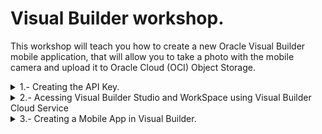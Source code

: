 # Visual Builder workshop.
This workshop will teach you how to create a new Oracle Visual Builder mobile application, that will allow you to take a photo with the mobile camera and upload it to Oracle Cloud (OCI) Object Storage.

<details>
  <summary>1.- Creating the API Key.</summary>

---
You will have to connecto the Visual Builder app to OCI Object Storage Bucket to Store the mobile photo or image files. You must create an API key OCI element to access to the OCI Services via API REST. Let's create the API Key.
  
---
  
## Creating the API Key
First Sign in [OCI web console](https://cloud.oracle.com) with your credentials 
> Note: this credentials will be provided to you in the workshop by the trainers, or you can use youw own credentials if you have a trial or paid tenancy.

Write your tenancy name and click **Next** Button.

![](./images/oci-signin-01.png)

Then click Continue leaving the Identity Providers as *oracleidentitycloudservice*

![](./images/oci-signin-02.png)

Next write you *User Name* and *Password* and click in **Connect** Button to access to OCI web console.

![](./images/oci-signin-03.png)

![](./images/oci-signin-04.png)

Then click in the **Profile icon** at the top right of the console to access to the user **Settings**.

![](./images/oci-apikey-01.png)

Scroll down and click **API Keys** in the *Resources menu*

![](./images/oci-apikey-02.png)

Next click **Add API Key** button to add a new API Key.

![](./images/oci-apikey-03.png)

Select **Generate API Key Pair**. 
> Note: you could use your own public and private keys in pem format, but in this workshop and for academical purposes we'll use the auto generathed keys.

![](./images/oci-apikey-04.png)

Next you must to download the *Private* and *Public* Keys to your laptop/desktop.

![](./images/oci-apikey-05.png)

After that, you might have two **.pem** files one mark as public.

![](./images/oci-apikey-06.png)

Then click in **Add** button.

![](./images/oci-apikey-07.png)

Next window is the summary or **Configuration File Preview**. Click in the **copy** link to copy your OCI API credentials to a text file in you local computer as you will need them in future steps in the workshop. Then click **Close** Button to finish the process.

![](./images/oci-apikey-08.png)

You might have a new API key created and you should see the Fingerprint key in the OCI web console. 

![](./images/oci-apikey-09.png)

You can get the Config file that you copied before clicking in the *tree vertical* dots in the Fingerprint row and select **View Config File**.

![](./images/oci-apikey-10.png)
</details>
<details>
  <summary>2.- Acessing Visual Builder Studio and WorkSpace using Visual Builder Cloud Service</summary>
  
---
  To develop your Visual Builder Application you must access to the workshop Visual Builder Studio instance. Visual Builder is not only used to develop Visual Builder applications, but it allows the development of any kind of modern application thanks to its multitude of integrated development tools, such as a GIT repository, CI/CD pipelines engine, artifact generation, container repository, agile tools, team building tools like wiki and snipples and more. If you want to know more please click [here](https://www.oracle.com/application-development/visual-builder-studio/)
 
---
  
## Acessing Visual Builder Studio and WorkSpace using Visual Builder Cloud Service
To get access to Visual Builder Studio (VBS) you have to Sign-in Oracle Cloud web console with your tenancy user credentials. Then Click in the *hamburguer icon* in the top left part of the web console and select **OCI Classic Services** then click in **Developer** to access to Visual Builder Studio instance.

![](./images/oci-vbs-01.png)
  
Next you have to click in the VBS instance **menu icon** and click in the **Access Service Instance**
  
![](./images/oci-vbs-02.png)  
 
Then in **Organization**, select the *Project* -> **Workshop-VBCS-Takephoto** that you will use for this workshop. 
  
![](./images/oci-vbs-03.png)
  
Select *Workspaces* in the left menu to get all the workspaces in the project. Then select the appropiate workspace asigned to you by the trainer. In this tutorial, you will see that the screenshots show *userXX*, but you will have to change XX with your user number.
> Note: if the trainer asign you the numbre 01 or user01, your workspace will be something like **workspace-user01**.
  
All trainees will use their own git repository tied to their own workspace.
  
![](./images/oci-vbs-04.png)
  
Wait a couple of second to access to your workspace. You should see the *Welcome to your Workspace* page.
  
![](./images/oci-vbs-05.png)
    
</details>
</details>
<details>
  <summary>3.- Creating a Mobile App in Visual Builder.</summary>
  
---
In this section you will create a mobile application with Visual Builder low coding programing. This application will have several components like an API REST connection to Oracle Cloud Object Storage bucket to storage your photos or files, a mobile layout with input fields and button to take the photo, a workflow triggered by the button event handler and more. At the end of the section you will can take a photo with you mobile phone and upload it to an OCI Object Stogare bucket.
 
---
  
## Creating a Mobile App in Visual Builder.
In Visual Builder you can create web applications as well as mobile applications. As a low coding programing platform you have a lot of preconfigured UI components to create an application layout for you business case. But you can use javascript (nodejs notation) if you want to have more control over your application. The limit is your imagination.

### Creating the mobile layout.
Now you will create the mobile layout adding several components that you will use and combine in future sections to create the mobile application.
  
Click in the mobile left menu icon and then click **+ Mobile Application** button to create a mobile application.
  
![](./images/vbs-app-01.png)
  
In *General Information* you must to write a descriptive name for your mobile app, like **takephotoapp**. Then select none as mobile layout app, because in this workshop we won't create a navigation menu for the app as it has only one screen. Finally click **Next** button to continue.
  
![](./images/vbs-app-02.png)
  
Keep **Custom** layout selected (empty layout) and click **Create** button to create you mobile app.
  
![](./images/vbs-app-03.png)

Now you should have created the visual builder mobile application environtment/sandbox to continue creating your mobile app. You should see the *Page Designer* selected with a simple mobile layout in the Design window.
  
![](./images/vbs-app-04.png)
  
You can change the mobile appearance (iphone, google pixel, samsung or tablet), show or hide the bezel or change the mobiile size. In the tutorial we select Samsung Galaxy S20 layout, but you can select whatever you want (default layout is for iphone mobile phones).
  
![](./images/vbs-app-05.png)
  
Click in **Page Title** to select the *Mobile Page Template* properties. Then change the page title to a descriptive one like **Take a Photo to OCI App**
  
![](./images/vbs-app-06.png)
  
Select **Flex Container** layout to change it.
  
![](./images/vbs-app-07.png)
  
Change the *Display Settings* to **Grid** layout.
  
![](./images/vbs-app-08.png)
  
Scroll down in the Components menu to Layout and darg and drop **Form Layout** to the Design window.
  
![](./images/vbs-app-09.gif)
  
Scroll up or search an **Input Text** component and drag and drop to the Design window, inside the *Form Layout*.
  
![](./images/vbs-app-10.gif)
  
Now you will create other **Input Text** but dragging and drop in the Structure menu, instead of drag and drop over Design window. Drag and Drop over the Structure menu gives you more control when you are creating the mobile layout.
  
![](./images/vbs-app-11.gif)

  
</details>
